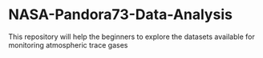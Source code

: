 # NASA-Pandora73-Data-Analysis
This repository will help the beginners to explore the datasets available for monitoring atmospheric trace gases
